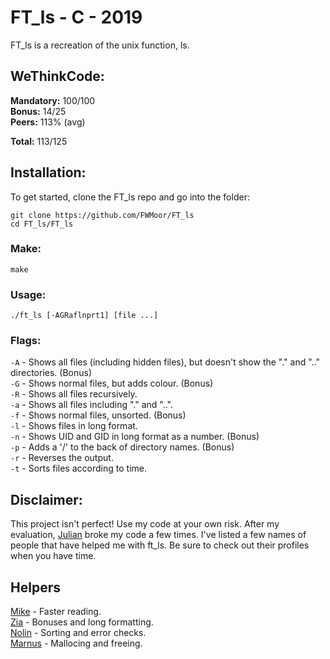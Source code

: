 # FT_ls - C - 2019  
FT_ls is a recreation of the unix function, ls.  

## WeThinkCode:

**Mandatory:** 100/100  
**Bonus:** 14/25  
**Peers:** 113% (avg)  
  
**Total:** 113/125

## Installation:

To get started, clone the FT_ls repo and go into the folder:

```
git clone https://github.com/FWMoor/FT_ls
cd FT_ls/FT_ls
```
### Make:    

```
make
```

### Usage:

```
./ft_ls [-AGRaflnprt1] [file ...]  
```  

### Flags:  
```-A``` - Shows all files (including hidden files), but doesn't show the "." and ".." directories. (Bonus)  
```-G``` - Shows normal files, but adds colour. (Bonus)  
```-R``` - Shows all files recursively.  
```-a``` - Shows all files including "." and "..".  
```-f``` - Shows normal files, unsorted. (Bonus)  
```-l``` - Shows files in long format.  
```-n``` - Shows UID and GID in long format as a number. (Bonus)  
```-p``` - Adds a '/' to the back of directory names. (Bonus)  
```-r``` - Reverses the output.  
```-t``` - Sorts files according to time.  

## Disclaimer:  
This project isn't perfect! Use my code at your own risk. After my evaluation, [Julian](https://github.com/WolfenGames) broke my code a few times. I've listed a few names of people that have helped me with ft_ls. Be sure to check out their profiles when you have time.

## Helpers
[Mike](https://github.com/MikeFMeyer) - Faster reading.  
[Zia](https://github.com/ziadhorat) - Bonuses and long formatting.  
[Nolin](https://github.com/nreddystudent) - Sorting and error checks.  
[Marnus](https://github.com/mjbotes) - Mallocing and freeing.  
